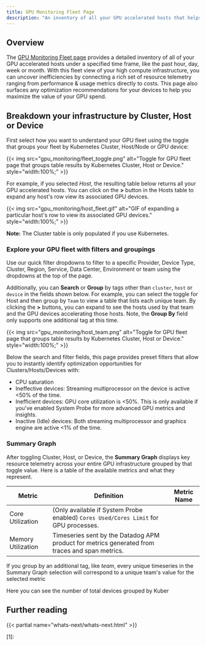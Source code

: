 ```yaml
---
title: GPU Monitoring Fleet Page
description: "An inventory of all your GPU accelerated hosts that helps you diagnose performance issues."
---
```


## Overview

The [GPU Monitoring Fleet page][0] provides a detailed inventory of all of your GPU accelerated hosts under a specified time frame, like the past hour, day, week or month. With this fleet view of your high compute infrastructure, you can uncover inefficiencies by connecting a rich set of resource telemetry ranging from performance & usage metrics directly to costs. This page also surfaces any optimization recommendations for your devices to help you maximize the value of your GPU spend. 

## Breakdown your infrastructure by Cluster, Host or Device
First select how you want to understand your GPU fleet using the toggle that groups your fleet by Kubernetes Cluster, Host/Node or GPU device:

{{< img src="gpu_monitoring/fleet_toggle.png" alt="Toggle for GPU fleet page that groups table results by Kubernetes Cluster, Host or Device." style="width:100%;" >}}

For example, if you selected _Host_, the resulting table below returns all your GPU accelerated hosts. You can click on the **>** button in the Hosts table to expand any host's row view its associated GPU devices. 

{{< img src="gpu_monitoring/host_fleet.gif" alt="GIF of expanding a particular host's row to view its associated GPU devices." style="width:100%;" >}}

**Note:** The Cluster table is only populated if you use Kubernetes.

### Explore your GPU fleet with filters and groupings
Use our quick filter dropdowns to filter to a specific Provider, Device Type, Cluster, Region, Service, Data Center, Environment or team using the dropdowns at the top of the page.

Additionally, you can **Search** or **Group** by tags other than `cluster`, `host` or `device` in the fields shown below. For example, you can select the toggle for Host and then group by `Team` to view a table that lists each unique team. By clicking the **>** buttons, you can expand to see the hosts used by that team and the GPU devices accelerating those hosts. Note, the **Group By** field only supports one additional tag at this time.

{{< img src="gpu_monitoring/host_team.png" alt="Toggle for GPU fleet page that groups table results by Kubernetes Cluster, Host or Device." style="width:100%;" >}}

Below the search and filter fields, this page  provides preset filters that allow you to instantly identify optimization opportunities for Clusters/Hosts/Devices with: 
- CPU saturation
- Ineffective devices: Streaming multiprocessor on the device is active <50% of the time.
- Inefficient devices: GPU core utilization is <50%. This is only available if you've enabled System Probe for more advanced GPU metrics and insights.
- Inactive (Idle) devices: Both streaming multiprocessor and graphics engine are active <1% of the time.

### Summary Graph
After toggling Cluster, Host, or Device, the **Summary Graph** displays key resource telemetry across your entire GPU infrastructure grouped by that toggle value. Here is a table of the available metrics and what they represent. 

| Metric                | Definition                                                              | Metric Name                                    |
| ----------------------| ------------------------------------------------------------------------| --------------------------------------------- |
| Core Utilization      | (Only available if System Probe enabled) `Cores Used/Cores Limit` for GPU processes. |  
| Memory Utilization    | Timeseries sent by the Datadog APM product for metrics generated from traces and span metrics.

If you group by an additional tag, like _team_, every unique timeseries in the Summary Graph selection will correspond to a unique team's value for the selected metric

Here you can see the number of total devices grouped by Kuber

## Further reading

{{< partial name="whats-next/whats-next.html" >}}

[0]: https://app.datadoghq.com/gpu-monitoring?mConfigure=false&mEnd=1758119939640&mPage=fleet&mStart=1758105539640&mView=nvidia
[1]: 
